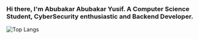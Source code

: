 ### Hi there, I'm Abubakar Abubakar Yusif. A Computer Science Student, CyberSecurity enthusiastic and Backend Developer.

![Top Langs](https://github-readme-stats.vercel.app/api/top-langs/?username=abuyusif01&layout=donut-vertical)
